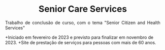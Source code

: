 <h1 align="center"> Senior Care Services </h1>
<p align="justify"> Trabalho de conclusão de curso, com o tema "Senior Citizen and Health Services" </p>

+Iniciado em fevereiro de 2023 e previsto para finalizar em novembro de 2023.
+Site de prestação de serviços para pessoas com mais de 60 anos.
